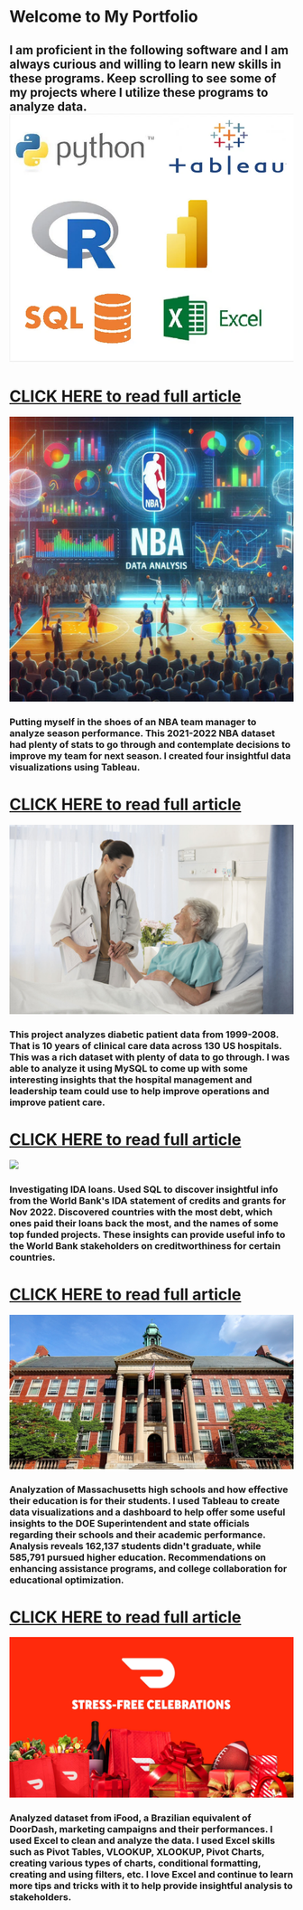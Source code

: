 # Welcome to My Portfolio
I am proficient in the following software and I am always curious and willing to learn new skills in these programs. Keep scrolling to see some of my projects where I utilize these programs to analyze data.
<img src="images/software_skills_logos.png"/>
---
# [CLICK HERE to read full article](/NBA_project.md)
<img src="NBA_project_visuals/NBA_titleimage.png"/>

### Putting myself in the shoes of an NBA team manager to analyze season performance. This 2021-2022 NBA dataset had plenty of stats to go through and contemplate decisions to improve my team for next season. I created four insightful data visualizations using Tableau. 

# [CLICK HERE to read full article](/healthcare.md)
<img src="healthcare_visuals/titleimage.jpg"/>

### This project analyzes diabetic patient data from 1999-2008. That is 10 years of clinical care data across 130 US hospitals. This was a rich dataset with plenty of data to go through. I was able to analyze it using MySQL to come up with some interesting insights that the hospital management and leadership team could use to help improve operations and improve patient care.

# [CLICK HERE to read full article](/bank.md)
<img src="Bank_Vissuals/The-world-bank-7c51155a361e1efba7c704d19b6a5aca.png"/>

### Investigating IDA loans. Used SQL to discover insightful info from the World Bank's IDA statement of credits and grants for Nov 2022. Discovered countries with the most debt, which ones paid their loans back the most, and the names of some top funded projects. These insights can provide useful info to the World Bank stakeholders on creditworthiness for certain countries.

# [CLICK HERE to read full article](/schools.md)
<img src="schools_visuals/bostonlatinfb.jpg"/>

### Analyzation of Massachusetts high schools and how effective their education is for their students. I used Tableau to create data visualizations and a dashboard to help offer some useful insights to the DOE Superintendent and state officials regarding their schools and their academic performance. Analysis reveals 162,137 students didn't graduate, while 585,791 pursued higher education. Recommendations on enhancing assistance programs, and college collaboration for educational optimization.

# [CLICK HERE to read full article](/doordash.md)
<img src="doordash_visuals/doordash_logo.jpg"/>

### Analyzed dataset from iFood, a Brazilian equivalent of DoorDash, marketing campaigns and their performances. I used Excel to clean and analyze the data. I used Excel skills such as Pivot Tables, VLOOKUP, XLOOKUP, Pivot Charts, creating various types of charts, conditional formatting, creating and using filters, etc. I love Excel and continue to learn more tips and tricks with it to help provide insightful analysis to stakeholders.





